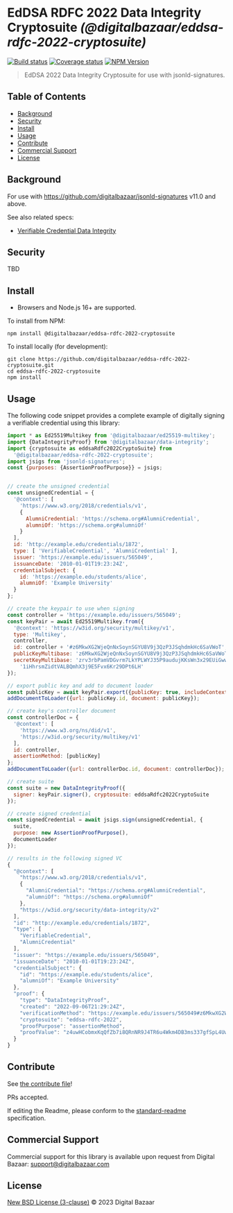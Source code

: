 # EdDSA RDFC 2022 Data Integrity Cryptosuite _(@digitalbazaar/eddsa-rdfc-2022-cryptosuite)_

[![Build status](https://img.shields.io/github/actions/workflow/status/digitalbazaar/eddsa-rdfc-2022-cryptosuite/main.yml)](https://github.com/digitalbazaar/eddsa-rdfc-2022-cryptosuite/actions?query=workflow%3A%22Node.js+CI%22)
[![Coverage status](https://img.shields.io/codecov/c/github/digitalbazaar/eddsa-rdfc-2022-cryptosuite)](https://codecov.io/gh/digitalbazaar/eddsa-rdfc-2022-cryptosuite)
[![NPM Version](https://img.shields.io/npm/v/@digitalbazaar/eddsa-rdfc-2022-cryptosuite.svg)](https://npm.im/@digitalbazaar/eddsa-rdfc-2022-cryptosuite)

> EdDSA 2022 Data Integrity Cryptosuite for use with jsonld-signatures.

## Table of Contents

- [Background](#background)
- [Security](#security)
- [Install](#install)
- [Usage](#usage)
- [Contribute](#contribute)
- [Commercial Support](#commercial-support)
- [License](#license)

## Background

For use with https://github.com/digitalbazaar/jsonld-signatures v11.0 and above.

See also related specs:

* [Verifiable Credential Data Integrity](https://w3c.github.io/vc-data-integrity/)

## Security

TBD

## Install

- Browsers and Node.js 16+ are supported.

To install from NPM:

```
npm install @digitalbazaar/eddsa-rdfc-2022-cryptosuite
```

To install locally (for development):

```
git clone https://github.com/digitalbazaar/eddsa-rdfc-2022-cryptosuite.git
cd eddsa-rdfc-2022-cryptosuite
npm install
```

## Usage

The following code snippet provides a complete example of digitally signing
a verifiable credential using this library:

```javascript
import * as Ed25519Multikey from '@digitalbazaar/ed25519-multikey';
import {DataIntegrityProof} from '@digitalbazaar/data-integrity';
import {cryptosuite as eddsaRdfc2022CryptoSuite} from
  '@digitalbazaar/eddsa-rdfc-2022-cryptosuite';
import jsigs from 'jsonld-signatures';
const {purposes: {AssertionProofPurpose}} = jsigs;


// create the unsigned credential
const unsignedCredential = {
  '@context': [
    'https://www.w3.org/2018/credentials/v1',
    {
      AlumniCredential: 'https://schema.org#AlumniCredential',
      alumniOf: 'https://schema.org#alumniOf'
    }
  ],
  id: 'http://example.edu/credentials/1872',
  type: [ 'VerifiableCredential', 'AlumniCredential' ],
  issuer: 'https://example.edu/issuers/565049',
  issuanceDate: '2010-01-01T19:23:24Z',
  credentialSubject: {
    id: 'https://example.edu/students/alice',
    alumniOf: 'Example University'
  }
};

// create the keypair to use when signing
const controller = 'https://example.edu/issuers/565049';
const keyPair = await Ed25519Multikey.from({
  '@context': 'https://w3id.org/security/multikey/v1',
  type: 'Multikey',
  controller,
  id: controller + '#z6MkwXG2WjeQnNxSoynSGYU8V9j3QzP3JSqhdmkHc6SaVWoT',
  publicKeyMultibase: 'z6MkwXG2WjeQnNxSoynSGYU8V9j3QzP3JSqhdmkHc6SaVWoT',
  secretKeyMultibase: 'zrv3rbPamVDGvrm7LkYPLWYJ35P9audujKKsWn3x29EUiGwwhdZQd' +
    '1iHhrsmZidtVALBQmhX3j9E5Fvx6Kr29DPt6LH'
});

// export public key and add to document loader
const publicKey = await keyPair.export({publicKey: true, includeContext: true});
addDocumentToLoader({url: publicKey.id, document: publicKey});

// create key's controller document
const controllerDoc = {
  '@context': [
    'https://www.w3.org/ns/did/v1',
    'https://w3id.org/security/multikey/v1'
  ],
  id: controller,
  assertionMethod: [publicKey]
};
addDocumentToLoader({url: controllerDoc.id, document: controllerDoc});

// create suite
const suite = new DataIntegrityProof({
  signer: keyPair.signer(), cryptosuite: eddsaRdfc2022CryptoSuite
});

// create signed credential
const signedCredential = await jsigs.sign(unsignedCredential, {
  suite,
  purpose: new AssertionProofPurpose(),
  documentLoader
});

// results in the following signed VC
{
  "@context": [
    "https://www.w3.org/2018/credentials/v1",
    {
      "AlumniCredential": "https://schema.org#AlumniCredential",
      "alumniOf": "https://schema.org#alumniOf"
    },
    "https://w3id.org/security/data-integrity/v2"
  ],
  "id": "http://example.edu/credentials/1872",
  "type": [
    "VerifiableCredential",
    "AlumniCredential"
  ],
  "issuer": "https://example.edu/issuers/565049",
  "issuanceDate": "2010-01-01T19:23:24Z",
  "credentialSubject": {
    "id": "https://example.edu/students/alice",
    "alumniOf": "Example University"
  },
  "proof": {
    "type": "DataIntegrityProof",
    "created": "2022-09-06T21:29:24Z",
    "verificationMethod": "https://example.edu/issuers/565049#z6MkwXG2WjeQnNxSoynSGYU8V9j3QzP3JSqhdmkHc6SaVWoT",
    "cryptosuite": "eddsa-rdfc-2022",
    "proofPurpose": "assertionMethod",
    "proofValue": "z4uwHCobmxKqQfZb7i8QRnNR9J4TR6u4Wkm4DB3ms337gfSpL4UwhTD7KKdPjyAaVJQ4y896FEnB1Vz3uEz14jWoC"
  }
}
```

## Contribute

See [the contribute file](https://github.com/digitalbazaar/bedrock/blob/master/CONTRIBUTING.md)!

PRs accepted.

If editing the Readme, please conform to the
[standard-readme](https://github.com/RichardLitt/standard-readme) specification.

## Commercial Support

Commercial support for this library is available upon request from
Digital Bazaar: support@digitalbazaar.com

## License

[New BSD License (3-clause)](LICENSE) © 2023 Digital Bazaar
